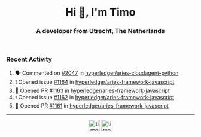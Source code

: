 <h1 align="center">Hi 👋, I'm Timo</h1>
<h3 align="center">A developer from Utrecht, The Netherlands</h3>
<br/>
<!-- https://github.com/rahuldkjain/github-profile-readme-generator --!>

<!--  <p align="left"><img src="https://github-readme-stats.vercel.app/api?username=timoglastra&show_icons=true&count_private=true&" alt="timoglastra" /></p> --!>

<!--
Github language stats
<p align="left"><img src="https://github-readme-stats.vercel.app/api/top-langs/?username=timoglastra&layout=compact" alt="timoglastra" /><p>
-->

<!-- Codestats language stats -->
<!-- <p align="left"><img src="https://codestats-readme.vercel.app/api/top-langs/?username=timoglastra&layout=compact&language_count=12" alt="timoglastra" /><p>    --!>
  
<h3>Recent Activity</h3>

<!--START_SECTION:activity-->
1. 🗣 Commented on [#2047](https://github.com/hyperledger/aries-cloudagent-python/issues/2047) in [hyperledger/aries-cloudagent-python](https://github.com/hyperledger/aries-cloudagent-python)
2. ❗️ Opened issue [#1164](https://github.com/hyperledger/aries-framework-javascript/issues/1164) in [hyperledger/aries-framework-javascript](https://github.com/hyperledger/aries-framework-javascript)
3. 💪 Opened PR [#1163](https://github.com/hyperledger/aries-framework-javascript/pull/1163) in [hyperledger/aries-framework-javascript](https://github.com/hyperledger/aries-framework-javascript)
4. ❗️ Opened issue [#1162](https://github.com/hyperledger/aries-framework-javascript/issues/1162) in [hyperledger/aries-framework-javascript](https://github.com/hyperledger/aries-framework-javascript)
5. 💪 Opened PR [#1161](https://github.com/hyperledger/aries-framework-javascript/pull/1161) in [hyperledger/aries-framework-javascript](https://github.com/hyperledger/aries-framework-javascript)
<!--END_SECTION:activity-->

---

<p align="center">
<a href="https://twitter.com/timoglastra" target="blank"><img align="center" src="https://cdn.jsdelivr.net/npm/simple-icons@3.0.1/icons/twitter.svg" alt="timoglastra" height="30" width="30" /></a>
<a href="https://linkedin.com/in/timoglastra" target="blank"><img align="center" src="https://cdn.jsdelivr.net/npm/simple-icons@3.0.1/icons/linkedin.svg" alt="timoglastra" height="30" width="30" /></a>
</p>



